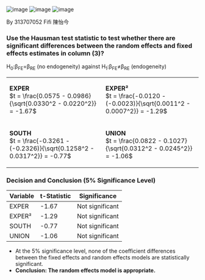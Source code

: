 ![image](https://github.com/user-attachments/assets/000db811-d36e-4ac3-a9f9-d4392132afed)
![image](https://github.com/user-attachments/assets/5327f9da-2e22-4409-8d96-f6881c892132) ![image](https://github.com/user-attachments/assets/56e54b40-fd51-49e0-808c-cfe7d28bd359)

By 313707052 Fifi 陳怡今

### Use the Hausman test statistic to test whether there are significant differences between the random effects and fixed effects estimates in column (3)?

H<sub>0</sub>:β<sub>FE</sub>=β<sub>RE</sub> (no endogeneity) against H<sub>1</sub>:β<sub>FE</sub>≠β<sub>RE</sub> (endogeneity)

<table>
<tr>
<td>

**EXPER**  
$t = \frac{0.0575 - 0.0986}{\sqrt{0.0330^2 - 0.0220^2}} = -1.67$

</td>
<td>

**EXPER²**  
$t = \frac{-0.0120 - (-0.0023)}{\sqrt{0.0011^2 - 0.0007^2}} = -1.29$

</td>
</tr>

<tr>
<td>

**SOUTH**  
$t = \frac{-0.3261 - (-0.2326)}{\sqrt{0.1258^2 - 0.0317^2}} = -0.77$

</td>
<td>

**UNION**  
$t = \frac{0.0822 - 0.1027}{\sqrt{0.0312^2 - 0.0245^2}} = -1.06$

</td>
</tr>
</table>

### Decision and Conclusion (5% Significance Level)

| Variable | t-Statistic | Significance |
|----------|-------------|--------------|
| EXPER    | -1.67       | Not significant |
| EXPER²   | -1.29       | Not significant |
| SOUTH    | -0.77       | Not significant |
| UNION    | -1.06       | Not significant |

- At the 5% significance level, none of the coefficient differences between the fixed effects and random effects models are statistically significant.
- **Conclusion: The random effects model is appropriate.**
